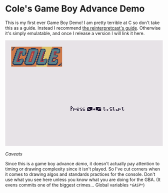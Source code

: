 # Cole's Game Boy Advance Demo

This is my first ever Game Boy Demo! I am pretty terrible at C so don't take this as a guide. Instead I recommend [the reinterpretcast's guide](https://www.reinterpretcast.com/writing-a-game-boy-advance-game). Otherwise it's simply emulatable, and once I release a version I will link it here.

![A game screen](/gba-game.png?raw=true "gba-game-screen")

_Caveats_

Since this is a game boy advance _demo_, it doesn't actually pay attention to timing or drawing complexity since it isn't played. So I've cut corners when it comes to drawing algos and standards practices for the console. Don't use what you see here unless you know what you are doing for the GBA. (It evens commits one of the biggest crimes... Global variables _`*GASP*`_)

